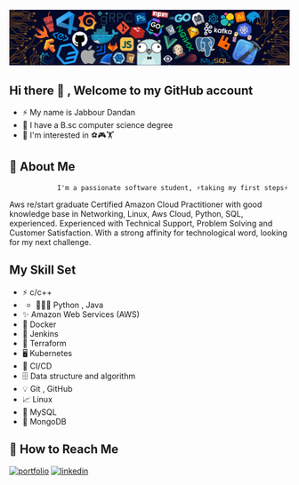 
![Logo](https://raw.githubusercontent.com/KevinPatel04/KevinPatel04/master/header.png)


## Hi there 👋 , Welcome to my GitHub account
- ⚡ My name is Jabbour Dandan
- 📜 I have a B.sc computer science degree
- 👀 I'm interested in ⚽🎮🏋️


## 🚀 About Me

                I'm a passionate software student, ⚡taking my first steps⚡

Aws re/start graduate Certified Amazon Cloud Practitioner with good knowledge base in
Networking, Linux, Aws Cloud, Python, SQL, experienced.
Experienced with Technical Support, Problem Solving and Customer Satisfaction.
With a strong affinity for technological word, looking for my next challenge.


## My Skill Set
- ⚡ c/c++
- - 👨🏻‍💻 Python , Java
- ✨ Amazon Web Services (AWS)
- 🌟 Docker 
- 💫 Jenkins
- 📖 Terraform
- 🖥️ Kubernetes
- 💼 CI/CD
- 🗄️ Data structure and algorithm
- 💡 Git , GitHub 
- 📈 Linux
- 💽 MySQL
- 💾 MongoDB


## 🔗 How to Reach Me
[![portfolio](https://img.shields.io/badge/my_portfolio-000?style=for-the-badge&logo=ko-fi&logoColor=white)](https://github.com/jabbourdan?tab=repositories)
[![linkedin](https://img.shields.io/badge/linkedin-0A66C2?style=for-the-badge&logo=linkedin&logoColor=white)](https://www.linkedin.com/in/jabbour-dandan/)

 

